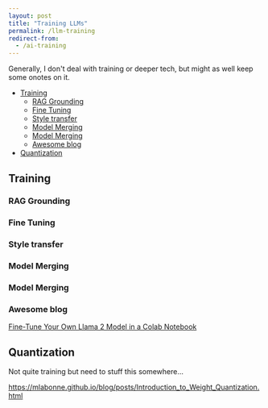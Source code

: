 ```yaml
---
layout: post
title: "Training LLMs"
permalink: /llm-training
redirect-from:
  - /ai-training
---
```


Generally, I don't deal with training or deeper tech, but might as well keep some onotes on it.

<!-- prettier-ignore-start -->
<!-- vim-markdown-toc GFM -->

- [Training](#training)
    - [RAG Grounding](#rag-grounding)
    - [Fine Tuning](#fine-tuning)
    - [Style transfer](#style-transfer)
    - [Model Merging](#model-merging)
    - [Model Merging](#model-merging-1)
    - [Awesome blog](#awesome-blog)
- [Quantization](#quantization)

<!-- vim-markdown-toc -->
<!-- prettier-ignore-end -->

## Training

### RAG Grounding

### Fine Tuning

### Style transfer

### Model Merging

### Model Merging

### Awesome blog

[Fine-Tune Your Own Llama 2 Model in a Colab Notebook
](https://mlabonne.github.io/blog/posts/Fine_Tune_Your_Own_Llama_2_Model_in_a_Colab_Notebook.html)

## Quantization

Not quite training but need to stuff this somewhere...

https://mlabonne.github.io/blog/posts/Introduction_to_Weight_Quantization.html
